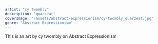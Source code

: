 ```yaml
---
artist: "cy twombly"
description: "quarzeat"
coverImage: "/assets/abstract-expressionism/cy-twombly_quarzeat.jpg"
genre: "Abstract Expressionism"
---
```

This is an art by cy twombly on Abstract Expressionism

